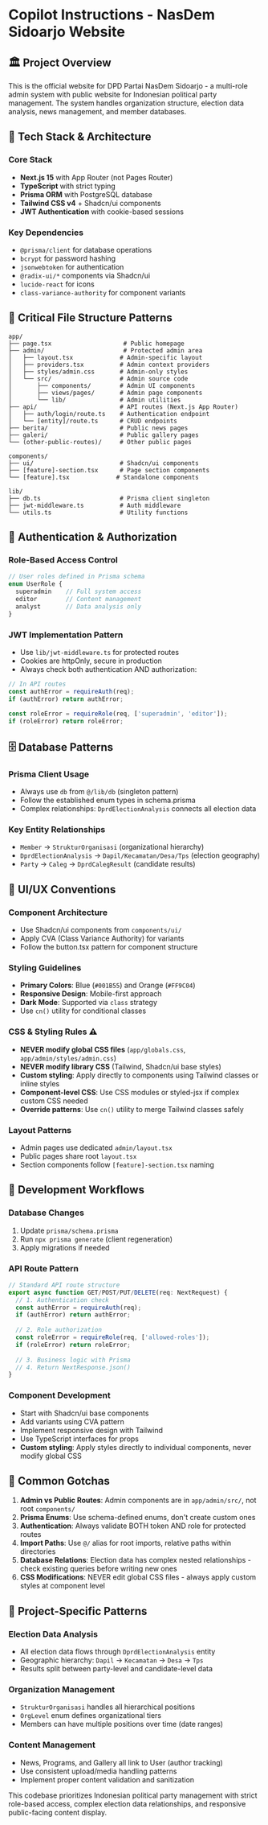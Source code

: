 # Copilot Instructions - NasDem Sidoarjo Website

## 🏛️ Project Overview
This is the official website for DPD Partai NasDem Sidoarjo - a multi-role admin system with public website for Indonesian political party management. The system handles organization structure, election data analysis, news management, and member databases.

## 🔧 Tech Stack & Architecture

### Core Stack
- **Next.js 15** with App Router (not Pages Router)
- **TypeScript** with strict typing
- **Prisma ORM** with PostgreSQL database
- **Tailwind CSS v4** + Shadcn/ui components
- **JWT Authentication** with cookie-based sessions

### Key Dependencies
- `@prisma/client` for database operations
- `bcrypt` for password hashing
- `jsonwebtoken` for authentication
- `@radix-ui/*` components via Shadcn/ui
- `lucide-react` for icons
- `class-variance-authority` for component variants

## 📁 Critical File Structure Patterns

```
app/
├── page.tsx                    # Public homepage
├── admin/                      # Protected admin area
│   ├── layout.tsx             # Admin-specific layout
│   ├── providers.tsx          # Admin context providers
│   ├── styles/admin.css       # Admin-only styles
│   └── src/                   # Admin source code
│       ├── components/        # Admin UI components
│       ├── views/pages/       # Admin page components
│       └── lib/               # Admin utilities
├── api/                       # API routes (Next.js App Router)
│   ├── auth/login/route.ts    # Authentication endpoint
│   └── [entity]/route.ts      # CRUD endpoints
├── berita/                    # Public news pages
├── galeri/                    # Public gallery pages
└── (other-public-routes)/     # Other public pages

components/
├── ui/                        # Shadcn/ui components
├── [feature]-section.tsx      # Page section components
└── [feature].tsx             # Standalone components

lib/
├── db.ts                      # Prisma client singleton
├── jwt-middleware.ts          # Auth middleware
└── utils.ts                   # Utility functions
```

## 🔐 Authentication & Authorization

### Role-Based Access Control
```typescript
// User roles defined in Prisma schema
enum UserRole {
  superadmin    // Full system access
  editor        // Content management
  analyst       // Data analysis only
}
```

### JWT Implementation Pattern
- Use `lib/jwt-middleware.ts` for protected routes
- Cookies are httpOnly, secure in production
- Always check both authentication AND authorization:

```typescript
// In API routes
const authError = requireAuth(req);
if (authError) return authError;

const roleError = requireRole(req, ['superadmin', 'editor']);
if (roleError) return roleError;
```

## 🗄️ Database Patterns

### Prisma Client Usage
- Always use `db` from `@/lib/db` (singleton pattern)
- Follow the established enum types in schema.prisma
- Complex relationships: `DprdElectionAnalysis` connects all election data

### Key Entity Relationships
- `Member` → `StrukturOrganisasi` (organizational hierarchy)
- `DprdElectionAnalysis` → `Dapil/Kecamatan/Desa/Tps` (election geography)
- `Party` → `Caleg` → `DprdCalegResult` (candidate results)

## 🎨 UI/UX Conventions

### Component Architecture
- Use Shadcn/ui components from `components/ui/`
- Apply CVA (Class Variance Authority) for variants
- Follow the button.tsx pattern for component structure

### Styling Guidelines  
- **Primary Colors**: Blue (`#001B55`) and Orange (`#FF9C04`)
- **Responsive Design**: Mobile-first approach
- **Dark Mode**: Supported via `class` strategy
- Use `cn()` utility for conditional classes

### CSS & Styling Rules ⚠️
- **NEVER modify global CSS files** (`app/globals.css`, `app/admin/styles/admin.css`)
- **NEVER modify library CSS** (Tailwind, Shadcn/ui base styles)
- **Custom styling**: Apply directly to components using Tailwind classes or inline styles
- **Component-level CSS**: Use CSS modules or styled-jsx if complex custom CSS needed
- **Override patterns**: Use `cn()` utility to merge Tailwind classes safely

### Layout Patterns
- Admin pages use dedicated `admin/layout.tsx`
- Public pages share root `layout.tsx`
- Section components follow `[feature]-section.tsx` naming

## 🔄 Development Workflows

### Database Changes
1. Update `prisma/schema.prisma`
2. Run `npx prisma generate` (client regeneration)
3. Apply migrations if needed

### API Route Pattern
```typescript
// Standard API route structure
export async function GET/POST/PUT/DELETE(req: NextRequest) {
  // 1. Authentication check
  const authError = requireAuth(req);
  if (authError) return authError;
  
  // 2. Role authorization  
  const roleError = requireRole(req, ['allowed-roles']);
  if (roleError) return roleError;
  
  // 3. Business logic with Prisma
  // 4. Return NextResponse.json()
}
```

### Component Development
- Start with Shadcn/ui base components
- Add variants using CVA pattern
- Implement responsive design with Tailwind
- Use TypeScript interfaces for props
- **Custom styling**: Apply styles directly to individual components, never modify global CSS

## 🚨 Common Gotchas

1. **Admin vs Public Routes**: Admin components are in `app/admin/src/`, not root `components/`
2. **Prisma Enums**: Use schema-defined enums, don't create custom ones
3. **Authentication**: Always validate BOTH token AND role for protected routes
4. **Import Paths**: Use `@/` alias for root imports, relative paths within directories
5. **Database Relations**: Election data has complex nested relationships - check existing queries before writing new ones
6. **CSS Modifications**: NEVER edit global CSS files - always apply custom styles at component level

## 🎯 Project-Specific Patterns

### Election Data Analysis
- All election data flows through `DprdElectionAnalysis` entity
- Geographic hierarchy: `Dapil` → `Kecamatan` → `Desa` → `Tps`
- Results split between party-level and candidate-level data

### Organization Management
- `StrukturOrganisasi` handles all hierarchical positions
- `OrgLevel` enum defines organizational tiers
- Members can have multiple positions over time (date ranges)

### Content Management
- News, Programs, and Gallery all link to User (author tracking)
- Use consistent upload/media handling patterns
- Implement proper content validation and sanitization

This codebase prioritizes Indonesian political party management with strict role-based access, complex election data relationships, and responsive public-facing content display.